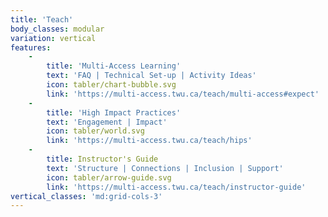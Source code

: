 ```yaml
---
title: 'Teach'
body_classes: modular
variation: vertical
features:
    -
        title: 'Multi-Access Learning'
        text: 'FAQ | Technical Set-up | Activity Ideas'
        icon: tabler/chart-bubble.svg
        link: 'https://multi-access.twu.ca/teach/multi-access#expect'
    -
        title: 'High Impact Practices'
        text: 'Engagement | Impact'
        icon: tabler/world.svg
        link: 'https://multi-access.twu.ca/teach/hips'
    -
        title: Instructor's Guide
        text: 'Structure | Connections | Inclusion | Support'
        icon: tabler/arrow-guide.svg
        link: 'https://multi-access.twu.ca/teach/instructor-guide'
vertical_classes: 'md:grid-cols-3'
---
```

